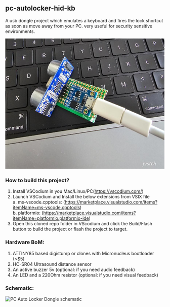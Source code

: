 ## pc-autolocker-hid-kb

A usb dongle project which emulates a keyboard and fires the lock shortcut as soon as move away from your PC. very useful for security sensitive environments.

![PC Auto Locker Dongle](./hardware/pc-hid-autolocker.jpeg)

### How to build this project?

1.  Install VSCodium in you Mac/Linux/PC(https://vscodium.com/)
2.  Launch VSCodium and Install the below extensions from VSIX file  
    a. ms-vscode.cpptools: (https://marketplace.visualstudio.com/items?itemName=ms-vscode.cpptools)  
    b. platformio: (https://marketplace.visualstudio.com/items?itemName=platformio.platformio-ide)
3.  Open this cloned repo folder in VScodium and click the Build/Flash button to build the project or flash the project to target.

### Hardware BoM:

1.  ATTINY85 based digistump or clones with Micronucleus bootloader (\<$5)
2.  HC-SR04 Ultrasound distance sensor
3.  An active buzzer 5v (optional: if you need audio feedback)
4.  An LED and a 220Ohm resistor (optional: if you need visual feedback)

### Schematic:

![PC Auto Locker Dongle schematic](./hardware/pc-hid-autolocker\_bb.jpeg)